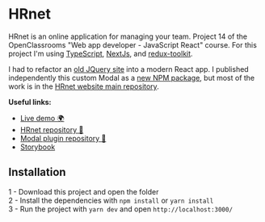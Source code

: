 #  HRnet

HRnet is an online application for managing your team. Project 14 of the OpenClassrooms "Web app developer - JavaScript React" course. For this project I'm using [TypeScript](https://www.typescriptlang.org/), [NextJs](https://nextjs.org/), and [redux-toolkit](https://redux-toolkit.js.org/).

I had to refactor an [old JQuery site](https://github.com/OpenClassrooms-Student-Center/P12_Front-end) into a modern React app. I published independently this custom Modal as a [new NPM package](https://www.npmjs.com/package/simple-react-modal-plugin), but most of the work is in the [HRnet website main repository](https://github.com/JyjyStudio/hrnet).

**Useful links:**
- [Live demo 🌍](https://jyjystudio.github.io/hrnet) 
- [HRnet repository 📖](https://github.com/JyjyStudio/hrnet)
- [Modal plugin repository 📖](https://github.com/JyjyStudio/npm-modal-package)
- [Storybook](https://jyjystudio.github.io/npm-modal-package)

## Installation

1 - Download this project and open the folder  
2 - Install the dependencies with `npm install` or `yarn install`  
3 - Run the project with `yarn dev` and open `http://localhost:3000/`  

